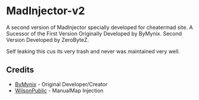 # MadInjector-v2
 A second version of MadInjector specially developed for cheatermad site. A Sucessor of the First Version Originally Developed by ByMynix. 
 Second Version Developed by ZeroByteZ.
 
 Self leaking this cus its very trash and never was maintained very well.

## Credits
- [ByMynix](https://github.com/ByMynix) - Original Developer/Creator
- [WilsonPublic](https://github.com/WilsonPublic/SimpleLoader) - ManualMap Injection
